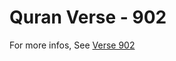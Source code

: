 # Quran Verse - 902 

For more infos, See [Verse 902](https://www.quranbookk.com/quran/search?q=902)